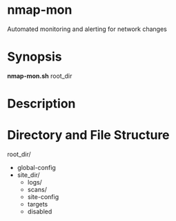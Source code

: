 # nmap-mon
Automated monitoring and alerting for network changes 
# Synopsis
**nmap-mon.sh** root_dir
# Description

# Directory and File Structure
root_dir/
  * global-config
  * site_dir/
    * logs/
    * scans/
    * site-config
    * targets
    * disabled
    
